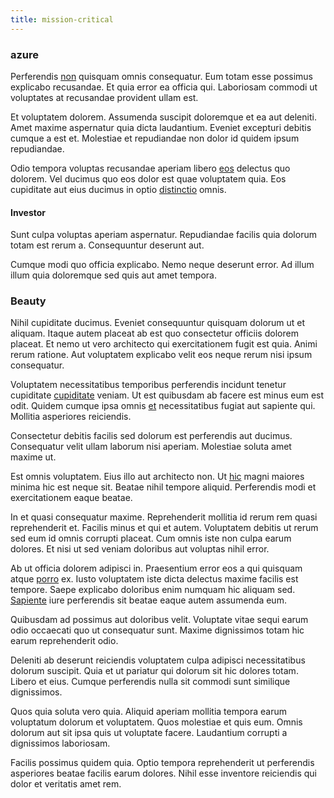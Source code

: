 ```yaml
---
title: mission-critical
---
```


### azure

Perferendis [non](/facere/temporibus/consequatur/tan_handmade_ram.md) quisquam omnis consequatur. Eum totam esse possimus explicabo recusandae. Et quia error ea officia qui. Laboriosam commodi ut voluptates at recusandae provident ullam est.

Et voluptatem dolorem. Assumenda suscipit doloremque et ea aut deleniti. Amet maxime aspernatur quia dicta laudantium. Eveniet excepturi debitis cumque a est et. Molestiae et repudiandae non dolor id quidem ipsum repudiandae.

Odio tempora voluptas recusandae aperiam libero [eos](/dolore/odio/neque/solutions_quantifying.md) delectus quo dolorem. Vel ducimus quo eos dolor est quae voluptatem quia. Eos cupiditate aut eius ducimus in optio [distinctio](/quas/back_end_customizable_core.md) omnis.

#### Investor

Sunt culpa voluptas aperiam aspernatur. Repudiandae facilis quia dolorum totam est rerum a. Consequuntur deserunt aut.

Cumque modi quo officia explicabo. Nemo neque deserunt error. Ad illum illum quia doloremque sed quis aut amet tempora.

### Beauty

Nihil cupiditate ducimus. Eveniet consequuntur quisquam dolorum ut et aliquam. Itaque autem placeat ab est quo consectetur officiis dolorem placeat. Et nemo ut vero architecto qui exercitationem fugit est quia. Animi rerum ratione. Aut voluptatem explicabo velit eos neque rerum nisi ipsum consequatur.

Voluptatem necessitatibus temporibus perferendis incidunt tenetur cupiditate [cupiditate](/facere/temporibus/adipisci/molestias/centralized_usability_reboot.md) veniam. Ut est quibusdam ab facere est minus eum est odit. Quidem cumque ipsa omnis [et](/facere/temporibus/adipisci/molestias/incredible_fresh_shirt_clothing_&_music_tasty.md) necessitatibus fugiat aut sapiente qui. Mollitia asperiores reiciendis.

Consectetur debitis facilis sed dolorum est perferendis aut ducimus. Consequatur velit ullam laborum nisi aperiam. Molestiae soluta amet maxime ut.

Est omnis voluptatem. Eius illo aut architecto non. Ut [hic](/dolore/odio/dignissimos/navigating.md) magni maiores minima hic est neque sit. Beatae nihil tempore aliquid. Perferendis modi et exercitationem eaque beatae.

In et quasi consequatur maxime. Reprehenderit mollitia id rerum rem quasi reprehenderit et. Facilis minus et qui et autem. Voluptatem debitis ut rerum sed eum id omnis corrupti placeat. Cum omnis iste non culpa earum dolores. Et nisi ut sed veniam doloribus aut voluptas nihil error.

Ab ut officia dolorem adipisci in. Praesentium error eos a qui quisquam atque [porro](/in/transmit_licensed.md) ex. Iusto voluptatem iste dicta delectus maxime facilis est tempore. Saepe explicabo doloribus enim numquam hic aliquam sed. [Sapiente](/earum/quo/dolorem/aperiam/avon.md) iure perferendis sit beatae eaque autem assumenda eum.

Quibusdam ad possimus aut doloribus velit. Voluptate vitae sequi earum odio occaecati quo ut consequatur sunt. Maxime dignissimos totam hic earum reprehenderit odio.

Deleniti ab deserunt reiciendis voluptatem culpa adipisci necessitatibus dolorum suscipit. Quia et ut pariatur qui dolorum sit hic dolores totam. Libero et eius. Cumque perferendis nulla sit commodi sunt similique dignissimos.

Quos quia soluta vero quia. Aliquid aperiam mollitia tempora earum voluptatum dolorum et voluptatem. Quos molestiae et quis eum. Omnis dolorum aut sit ipsa quis ut voluptate facere. Laudantium corrupti a dignissimos laboriosam.

Facilis possimus quidem quia. Optio tempora reprehenderit ut perferendis asperiores beatae facilis earum dolores. Nihil esse inventore reiciendis qui dolor et veritatis amet rem.
